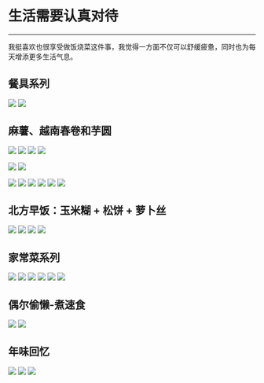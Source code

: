 # 生活需要认真对待
---

我挺喜欢也很享受做饭烧菜这件事，我觉得一方面不仅可以舒缓疲惫，同时也为每天增添更多生活气息。

## 餐具系列
![](images/cooking/bowl.JPG)
![](images/cooking/saucer.JPG)

## 麻薯、越南春卷和芋圆
![](images/cooking/machi01.JPG)
![](images/cooking/machi02.JPG)
![](images/cooking/machi03.JPG)
![](images/cooking/machi04.JPG)

![](images/cooking/rolls.JPG)
![](images/cooking/rolls02.JPG)

![](images/cooking/taro06.JPG)
![](images/cooking/taro02.JPG)
![](images/cooking/taro05.JPG)
![](images/cooking/taro04.JPG)
![](images/cooking/taro03.JPG)
![](images/cooking/taro01.JPG)

## 北方早饭：玉米糊 + 松饼 + 萝卜丝
![](images/cooking/muffin.JPG)
![](images/cooking/radish01.JPG)
![](images/cooking/radish02.JPG)
![](images/cooking/radish03.JPG)

## 家常菜系列
![](images/cooking/kungpao.jpg)
![](images/cooking/fish.jpg)
![](images/cooking/cabbage.jpg)
![](images/cooking/hotpot.JPG)
![](images/cooking/meat.JPG)
![](images/cooking/tufu.JPG)

## 偶尔偷懒-煮速食
![](images/cooking/noodle01.JPG)
![](images/cooking/noddle02.JPG)


## 年味回忆
![](images/cooking/year01.JPG)
![](images/cooking/year02.JPG)
![](images/cooking/year03.JPG)